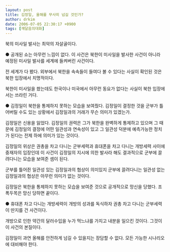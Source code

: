 ```yaml
---
layout: post
title: 김정일, 올해를 무사히 넘길 것인가?
author: drkim
date: 2006-07-05 22:30:17 +0900
tags: [깨달음의대화]
---
```

북의 미사일 발사는 최악의 자살골이다. 
  

  

  
● 공개된 쇼는 아무런 느낌이 없다. 이 사건은 북한이 미사일을 발사한 사건이 아니라 예정된 미사일 발사를 세계에 들켜버린 사건이다. 
  

  
전 세계가 다 봤다. 외부에서 북한을 속속들이 들여다 볼 수 있다는 사실이 확인된 것은 북한 입장에서 치명적이다. 
  

  
북한이 미사일을 쐈는데도 한국이나 미국에서 아무런 동요가 없다는 사실이 북한 입장에서는 쓰라린 거다. 
  

  

  
● 김정일이 북한을 통제하지 못하는 모습을 보여줬다. 김정일이 결정한 것을 군부가 틀어버릴 수도 있는 상황에서 김정일과의 거래가 무슨 의미가 있겠는가. 
  

  
김정일은 신용을 잃었다. 김정일의 권력은 그가 북한을 완벽하게 통제하고 있으며 그 때문에 김정일의 결정에 어떤 일관성과 연속성이 있고 그 일관성 덕분에 예측가능한 정치가 된다는 전제 하에 의미가 있는 것이다. 
  

  
김정일의 위상은 권총을 차고 다니는 군부세력과 휴대폰을 차고 다니는 개방세력 사이에 중재자의 입장인데 이 사건이 김정일의 지시에 의한 발사라 해도 결과적으로 군부에 끌려다니는 모습을 보여준 셈이 된다.
  

  
군부를 틀어쥔 일관성 있는 김정일과의 협상이 의미있지 군부에 끌려다니는 일관성 없는 김정일과의 협상은 아무런 의미가 없는 것이다. 
  

  
김정일은 북한을 통제하지 못하는 모습을 보여준 것으로 공개적으로 망신을 당했다. 조폭두목은 망신 당하면 끝이다. 
  

  

  
● 휴대폰 차고 다니는 개방세력이 개방의 성과를 독식하자 권총 차고 다니는 군부세력이 딴지를 건 사건이다. 
  

  
개방으로 인한 약간의 달러수입을 누가 먹느냐를 가지고 내분을 일으킨 것이다. 그것이 이 사건의 본질이다. 
  

  
김정일이 과연 올해를 안전하게 넘길 수 있을지는 장담할 수 없다. 모든 가능한 시나리오에 대비해야 한다.